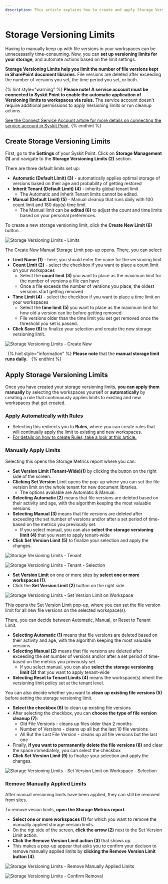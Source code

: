 ```yaml
---
description: This article explains how to create and apply Storage Versioning Limits in Syskit Point.
---
```


# Storage Versioning Limits  

Having to manually keep up with file versions in your workspaces can be unnecessarily time-consuming. Now, you can **set up versioning limits for your storage**, and automate actions based on the limit settings. 

**Storage Versioning Limits help you limit the number of file versions kept in SharePoint document libraries**. File versions are deleted after exceeding the number of versions you set, the time period you set, or both. 

{% hint style="warning" %}
**Please note!**
**A service account must be connected to Syskit Point to enable the automatic application of Versioning limits to workspaces via rules.**
The service account doesn't require additional permissions to apply Versioning limits or run cleanup actions.   

[See the Connect Service Account article for more details on connecting the service account in Syskit Point](../configuration/connect-service-account.md). 
{% endhint %}

## Create Storage Versioning Limits

First, go to the **Settings** of your Syskit Point. Click on **Storage Management (1)** and navigate to the **Storage Versioning Limits (2)** section.

There are three default limits set up:
* **Automatic (Default Limit) (3)** - automatically applies optimal storage of versions based on their age and probability of getting restored
* **Inherit Tenant (Default Limit) (4)** - inherits global tenant limit
    * The Automatic and Inherit Tenant limits cannot be edited. 
* **Manual (Default Limit) (5)** - Manual cleanup that runs daily with 100 count limit and 180 day(s) time limit 
    * The Manual limit can be **edited (6)** to adjust the count and time limits based on your personal preferences. 

To create a new storage versioning limit, click the **Create New Limit (6)** button. 

![Storage Versioning Limits - Limits](../.gitbook/assets/storage-versioning-limits-new-limit.png)

The Create New Manual Storage Limit pop-up opens. There, you can select:
* **Limit Name (1)** - here, you should enter the name for the versioning limit 
* **Count Limit (2)** - select the checkbox if you want to place a count limit on your workspaces
    * Select the **count limit (3)** you want to place as the maximum limit for the number of versions a file can have
    * Once a file exceeds the number of versions you place, the oldest versions start getting removed
* **Time Limit (4)** - select the checkbox if you want to place a time limit on your workspaces
    * Select the **time limit (5)** you want to place as the maximum limit for how old a version can be before getting removed
    * File versions older than the time limit you set get removed once the threshold you set is passed. 
* **Click Save (6)** to finalize your selection and create the new storage versioning limit. 

![Storage Versioning Limits - Create New](../.gitbook/assets/storage-versioning-limits-new-limit-create.png)

 
{% hint style="information" %}
**Please note** that the **manual storage limit runs daily**.  
{% endhint %}

## Apply Storage Versioning Limits

Once you have created your storage versioning limits, **you can apply them manually** by selecting the workspaces yourself or **automatically** by creating a rule that continuously applies limits to existing and new workspaces that get created.

### **Apply Automatically with Rules**

* Selecting this redirects you to **Rules**, where you can create rules that will continually apply the limit to existing and new workspaces.
* [For details on how to create Rules, take a look at this article.](../governance-and-automation/automated-workflows/policy-automation.md)


### **Manually Apply Limits**

Selecting this opens the Storage Metrics report where you can:

* **Set Version Limit (Tenant-Wide)(1)** by clicking the button on the right side of the screen.
* **Clicking Set Version** Limit opens the pop-up where you can set the file version limit on the whole tenant for new document libraries.
    * The options available are Automatic & Manual.  
* **Selecting Automatic (2)** means that file versions are deleted based on their activity and age, with the algorithm keeping the most valuable versions.
* **Selecting Manual (3)** means that file versions are deleted after exceeding the set number of versions and/or after a set period of time-based on the metrics you previously set.
    * If you select manual, you can also **select the storage versioning limit (4)** that you want to apply tenant-wide
* **Click Set Version Limit (5)** to finalize your selection and apply the changes. 

![Storage Versioning Limits - Tenant](../.gitbook/assets/storage-versioning-limits-new-limit-tenant.png)

![Storage Versioning Limits - Tenant - Selection](../.gitbook/assets/storage-versioning-limits-new-limit-tenant-select.png)

* **Set Version Limit** on one or more sites by **select one or more workspaces (1)**.
* Click the **Set Version Limit (2)** button on the right side.

![Storage Versioning Limits - Set Version Limit on Workspace](../.gitbook/assets/storage-versioning-limits-new-limit-workspaces.png)

This opens the Set Version Limit pop-up, where you can set the file version limit for all new file versions on the selected workspace(s). 

There, you can decide between Automatic, Manual, or Reset to Tenant Limit. 

* **Selecting Automatic (1)** means that file versions are deleted based on their activity and age, with the algorithm keeping the most valuable versions.
* **Selecting Manual (2)** means that file versions are deleted after exceeding the set number of versions and/or after a set period of time-based on the metrics you previously set.
    * If you select manual, you can also **select the storage versioning limit (3)** that you want to apply tenant-wide
* **Selecting Reset to Tenant Limits (4)** means the workspace(s) inherit the versioning limit policy set at the tenant level.

You can also decide whether you want to **clean up existing file versions (5)** before setting the storage versioning limit. 

* **Select the checkbox (6)** to clean up existing file versions
* After selecting the checkbox, you can **choose the type of file version cleanup (7)**: 
    * Old File Versions - cleans up files older than 2 months
    * Number of Versions - cleans up all but the last 10 file versions
    * All But the Last File Version - cleans up all file versions but the last one
* Finally, **if you want to permanently delete the file versions (8)** and clear the space immediately, you can select the checkbox
* **Click Set Version Limit (9)** to finalize your selection and apply the changes. 

![Storage Versioning Limits - Set Version Limit on Workspace - Selection](../.gitbook/assets/storage-versioning-limits-new-limit-workspaces-selection.png)

### **Remove Manually Applied Limits**

After manual versioning limits have been applied, they can still be removed from sites.

To remove vesion limits, **open the Storage Metrics report**.
* **Select one or more workspaces (1)** for which you want to remove the manually applied storage version limits.
* On the rigt side of the screen, **click the arrow (2)** next to the Set Version Limit action.
* **Click the Remove Version Limit action (3)** that shows up. 
* This makes a pop-up appear that asks you to confirm your decison to remove manually applied limits by **clicking the Remove Version Limit button (4)**.


![Storage Versioning Limits - Remove Manually Applied Limits](../.gitbook/assets/storage-versioning-limits-remove-manually-applied.png)

![Storage Versioning Limits - Confirm Removal](../.gitbook/assets/storage-versioning-limits-remove-manually-applied-confirmation.png)
